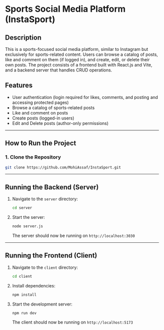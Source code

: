 # Sports Social Media Platform (InstaSport)

## Description
This is a sports-focused social media platform, similar to Instagram but exclusively for sports-related content. Users can browse a catalog of posts, like and comment on them (if logged in), and create, edit, or delete their own posts. The project consists of a frontend built with React.js and Vite, and a backend server that handles CRUD operations.

## Features
- User authentication (login required for likes, comments, and posting and accessing protected pages)
- Browse a catalog of sports-related posts
- Like and comment on posts
- Create posts (logged-in users)
- Edit and Delete posts (author-only permissions)

---


## How to Run the Project


### 1. Clone the Repository
```sh
git clone https://github.com/MohiAssaf/InstaSport.git
```

---

## Running the Backend (Server)

1. Navigate to the `server` directory:
   ```sh
   cd server
   ```

2. Start the server:
   ```sh
   node server.js
   ```
   The server should now be running on `http://localhost:3030`

---

## Running the Frontend (Client)

1. Navigate to the `client` directory:
   ```sh
   cd client
   ```

2. Install dependencies:
   ```sh
   npm install
   ```

3. Start the development server:
   ```sh
   npm run dev
   ```
   The client should now be running on `http://localhost:5173`



